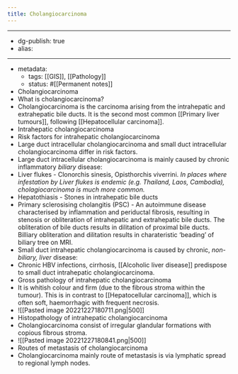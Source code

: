 ```yaml
---
title: Cholangiocarcinoma
---
```


- --
- dg-publish: true
- alias:
- --
- metadata:
	- tags: [[GIS]], [[Pathology]]
	- status: #[[Permanent notes]]
- Cholangiocarcinoma
- What is cholangiocarcinoma?
- Cholangiocarcinoma is the carcinoma arising from the intrahepatic and extrahepatic bile ducts. It is the second most common [[Primary liver tumours]], following [[Hepatocellular carcinoma]].
- Intrahepatic cholangiocarcinoma
- Risk factors for intrahepatic cholangiocarcinoma
- Large duct intracellular cholangiocarcinoma and small duct intracellular cholangiocarcinoma differ in risk factors.
- Large duct intracellular cholangiocarcinoma is mainly caused by chronic inflammatory *biliary* disease:
- Liver flukes - Clonorchis sinesis, Opisthorchis viverrini. *In places where infestation by Liver flukes is endemic (e.g. Thailand, Laos, Cambodia), cholagiocarcinoma is much more common.*
- Hepatothiasis - Stones in intrahepatic bile ducts
- Primary sclerosising cholangitis (PSC) - An autoimmune disease characterised by inflammation and periductal fibrosis, resulting in stenosis or obliteration of intrahepatic and extrahepatic bile ducts. The obliteration of bile ducts results in dilitation of proximal bile ducts. Billiary obliteration and dilitation results in charateristic ‘beading’ of biliary tree on MRI.
- Small duct intrahepatic cholangiocarcinoma is caused by chronic, *non-biliary, liver* disease:
- Chronic HBV infections, cirrhosis, [[Alcoholic liver disease]] predispose to small duct intrahepatic cholangiocarcinoma.
- Gross pathology of intrahepatic cholangiocarcinoma
- It is whitish colour and firm (due to the fibrous stroma within the tumour). This is in contrast to [[Hepatocellular carcinoma]], which is often soft, haemorrhagic with frequent necrosis.
- ![[Pasted image 20221227180711.png|500]]
- Histopathology of intrahepatic cholangiocarcinoma
- Cholangiocarcinoma consist of irregular glandular formations with copious fibrous stroma.
- ![[Pasted image 20221227180841.png|500]]
- Routes of metastasis of cholangiocarcinoma
- Cholangiocarcinoma mainly route of metastasis is via lymphatic spread to regional lymph nodes.